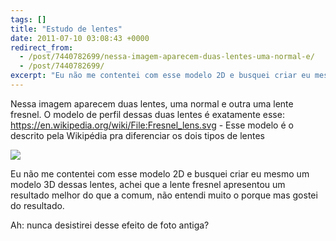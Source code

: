 ```yaml
---
tags: []
title: "Estudo de lentes"
date: 2011-07-10 03:08:43 +0000
redirect_from:
  - /post/7440782699/nessa-imagem-aparecem-duas-lentes-uma-normal-e/
  - /post/7440782699/
excerpt: "Eu não me contentei com esse modelo 2D e busquei criar eu mesmo um modelo 3D dessas lentes, achei que a lente fresnel apresentou um resultado melhor do que a comum, não entendi muito o porque mas gostei do resultado."
---
```


Nessa imagem aparecem duas lentes, uma normal e outra uma lente fresnel.
O modelo de perfil dessas duas lentes é exatamente esse:
https://en.wikipedia.org/wiki/File:Fresnel_lens.svg - Esse modelo é o
descrito pela Wikipédia pra diferenciar os dois tipos de lentes

![](https://36.media.tumblr.com/tumblr_lo3kqjlNED1qma17bo1_1280.png)

Eu não me contentei com esse modelo 2D e busquei criar eu mesmo um
modelo 3D dessas lentes, achei que a lente fresnel apresentou um
resultado melhor do que a comum, não entendi muito o porque mas gostei
do resultado.

Ah: nunca desistirei desse efeito de foto antiga?
